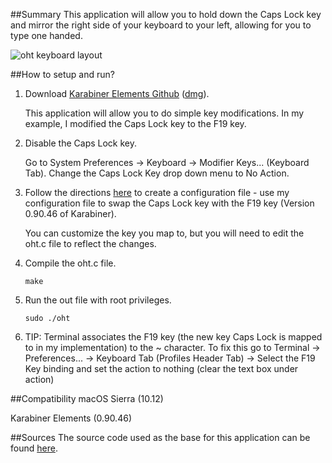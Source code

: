 ##Summary
This application will allow you to hold down the Caps Lock key and mirror the right side of your keyboard to your left, allowing for you to type one handed.

![oht keyboard layout](https://cloud.githubusercontent.com/assets/10111341/19418832/52328d00-939a-11e6-969e-542ee74ee85a.jpg)


##How to setup and run?

1. Download [Karabiner Elements Github](https://github.com/tekezo/Karabiner-Elements) ([dmg](https://pqrs.org/latest/karabiner-elements-latest.dmg)).

      This application will allow you to do simple key modifications. In my example, I modified the Caps Lock key to the F19 key.

2. Disable the Caps Lock key.

      Go to System Preferences -> Keyboard -> Modifier Keys... (Keyboard Tab). Change the Caps Lock Key drop down menu to No Action.

3. Follow the directions [here](https://github.com/tekezo/Karabiner-Elements/blob/master/usage/README.md#how-to-configure-karabiner-elements) to create a configuration file - use my configuration file to swap the Caps Lock key with the F19 key (Version 0.90.46 of Karabiner).

      You can customize the key you map to, but you will need to edit the oht.c file to reflect the changes.

4. Compile the oht.c file.

      `make`

5. Run the out file with root privileges.

      `sudo ./oht`

6. TIP: Terminal associates the F19 key (the new key Caps Lock is mapped to in my implementation) to the ~ character. To fix this go to Terminal -> Preferences... -> Keyboard Tab (Profiles Header Tab) -> Select the F19 Key binding and set the action to nothing (clear the text box under action)

##Compatibility
macOS Sierra (10.12)

Karabiner Elements (0.90.46)


##Sources
The source code used as the base for this application can be found [here](http://osxbook.com/book/bonus/chapter2/alterkeys).

